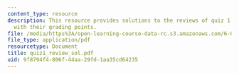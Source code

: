 ```yaml
---
content_type: resource
description: This resource provides solutions to the reviews of quiz 1 questions along
  with their grading points.
file: /media/https%3A/open-learning-course-data-rc.s3.amazonaws.com/6-034-artificial-intelligence-spring-2005/9f8794f4806f44aa29fd1aa35cd64235_quiz1_review_sol.pdf
file_type: application/pdf
resourcetype: Document
title: quiz1_review_sol.pdf
uid: 9f8794f4-806f-44aa-29fd-1aa35cd64235
---
```


